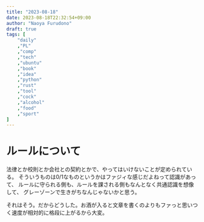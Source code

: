 ```yaml
---
title: "2023-08-18"
date: 2023-08-18T22:32:54+09:00
author: "Naoya Furudono"
draft: true
tags: [
    "daily"
    ,"PL"
    ,"comp"
    ,"tech"
    ,"ubuntu"
    ,"book"
    ,"idea"
    ,"python"
    ,"rust"
    ,"tool"
    ,"cock"
    ,"alcohol"
    ,"food"
    ,"sport"
]
---
```


# ルールについて

法律とか校則とか会社との契約とかで、やってはいけないことが定められている。
そういうものは0/1なものというかはファジィな感じだよねって認識があって、
ルールに守られる側も、ルールを課される側もなんとなく共通認識を想像して、
グレーゾーンで生きがちなんじゃないかと思う。

それはそう。だからどうした。お酒が入ると文章を書くのよりもファっと思いつく速度が相対的に格段に上がるから大変。
